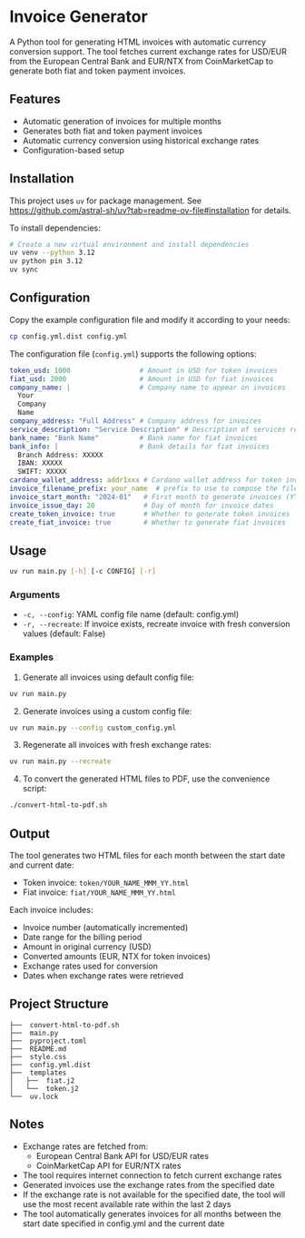 # Invoice Generator

A Python tool for generating HTML invoices with automatic currency conversion support.
The tool fetches current exchange rates for USD/EUR from the European Central Bank and EUR/NTX from CoinMarketCap to generate both fiat and token payment invoices.

## Features

- Automatic generation of invoices for multiple months
- Generates both fiat and token payment invoices
- Automatic currency conversion using historical exchange rates
- Configuration-based setup

## Installation

This project uses `uv` for package management. See <https://github.com/astral-sh/uv?tab=readme-ov-file#installation> for details.

To install dependencies:

```bash
# Create a new virtual environment and install dependencies
uv venv --python 3.12
uv python pin 3.12
uv sync
```

## Configuration

Copy the example configuration file and modify it according to your needs:

```bash
cp config.yml.dist config.yml
```

The configuration file (`config.yml`) supports the following options:

```yaml
token_usd: 1000                 # Amount in USD for token invoices
fiat_usd: 2000                  # Amount in USD for fiat invoices
company_name: |                 # Company name to appear on invoices
  Your
  Company
  Name
company_address: "Full Address" # Company address for invoices
service_description: "Service Description" # Description of services rendered
bank_name: "Bank Name"          # Bank name for fiat invoices
bank_info: |                    # Bank details for fiat invoices
  Branch Address: XXXXX
  IBAN: XXXXX
  SWIFT: XXXXX
cardano_wallet_address: addr1xxx # Cardano wallet address for token invoices
invoice_filename_prefix: your_name  # prefix to use to compose the filenames
invoice_start_month: "2024-01"   # First month to generate invoices (YYYY-MM)
invoice_issue_day: 20            # Day of month for invoice dates
create_token_invoice: true       # Whether to generate token invoices
create_fiat_invoice: true        # Whether to generate fiat invoices
```

## Usage

```bash
uv run main.py [-h] [-c CONFIG] [-r]
```

### Arguments

- `-c, --config`: YAML config file name (default: config.yml)
- `-r, --recreate`: If invoice exists, recreate invoice with fresh conversion values (default: False)

### Examples

1. Generate all invoices using default config file:
```bash
uv run main.py
```

2. Generate invoices using a custom config file:
```bash
uv run main.py --config custom_config.yml
```

3. Regenerate all invoices with fresh exchange rates:
```bash
uv run main.py --recreate
```

4. To convert the generated HTML files to PDF, use the convenience script:
```bash
./convert-html-to-pdf.sh
```

## Output

The tool generates two HTML files for each month between the start date and current date:
- Token invoice: `token/YOUR_NAME_MMM_YY.html`
- Fiat invoice: `fiat/YOUR_NAME_MMM_YY.html`

Each invoice includes:
- Invoice number (automatically incremented)
- Date range for the billing period
- Amount in original currency (USD)
- Converted amounts (EUR, NTX for token invoices)
- Exchange rates used for conversion
- Dates when exchange rates were retrieved

## Project Structure

```
├──  convert-html-to-pdf.sh
├──  main.py
├──  pyproject.toml
├──  README.md
├──  style.css
├──  config.yml.dist
├──  templates
│   ├──  fiat.j2
│   └──  token.j2
└──  uv.lock
```

## Notes

- Exchange rates are fetched from:
  - European Central Bank API for USD/EUR rates
  - CoinMarketCap API for EUR/NTX rates
- The tool requires internet connection to fetch current exchange rates
- Generated invoices use the exchange rates from the specified date
- If the exchange rate is not available for the specified date, the tool will use the most recent available rate within the last 2 days
- The tool automatically generates invoices for all months between the start date specified in config.yml and the current date
